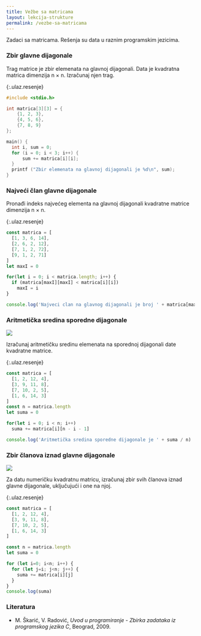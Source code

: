 ```yaml
---
title: Vežbe sa matricama
layout: lekcija-strukture
permalink: /vezbe-sa-matricama
---
```


Zadaci sa matricama. Rešenja su data u raznim programskim jezicima.

### Zbir glavne dijagonale

Trag matrice je zbir elemenata na glavnoj dijagonali. Data je kvadratna matrica dimenzija n × n. Izračunaj njen trag.

{:.ulaz.resenje}
```c
#include <stdio.h>

int matrica[3][3] = {
    {1, 2, 3},
    {4, 5, 6},
    {7, 8, 9}
};

main() {
  int i, sum = 0;
  for (i = 0; i < 3; i++) {
      sum += matrica[i][i];
  }
  printf ("Zbir elemenata na glavnoj dijagonali je %d\n", sum);
}
```

### Najveći član glavne dijagonale

Pronađi indeks najvećeg elementa na glavnoj dijagonali kvadratne matrice dimenzija n × n.

{:.ulaz.resenje}
```js
const matrica = [
  [1, 3, 6, 14],
  [2, 6, 2, 12],
  [7, 1, 2, 72],
  [9, 1, 2, 71]
]
let maxI = 0

for(let i = 0; i < matrica.length; i++) {
  if (matrica[maxI][maxI] < matrica[i][i])
    maxI = i
}

console.log('Najveci clan na glavnog dijagonali je broj ' + matrica[maxI][maxI] + ' na indeksu ' + maxI)
```

### Aritmetička sredina sporedne dijagonale

![](/images/koncepti/matrice/sporedna-dijagonala.png)

Izračunaj aritmetičku sredinu elemenata na sporednoj dijagonali date kvadratne matrice.

{:.ulaz.resenje}
```js
const matrica = [
  [1, 2, 12, 4],
  [3, 9, 11, 8],
  [7, 10, 2, 5],
  [1, 6, 14, 3]
]
const n = matrica.length
let suma = 0

for(let i = 0; i < n; i++)
  suma += matrica[i][n - i - 1]

console.log('Aritmetička sredina sporedne dijagonale je ' + suma / n)
```

### Zbir članova iznad glavne dijagonale

![](/images/koncepti/matrice/matrica-iznad-dijagonale.png)

Za datu numeričku kvadratnu matricu, izračunaj zbir svih članova iznad glavne dijagonale, uključujući i one na njoj.

{:.ulaz.resenje}
```js
const matrica = [
  [1, 2, 12, 4],
  [3, 9, 11, 8],
  [7, 10, 2, 5],
  [1, 6, 14, 3]
]

const n = matrica.length
let suma = 0

for (let i=0; i<n; i++) {
  for (let j=i; j<n; j++) {
    suma += matrica[i][j]
  }
}
console.log(suma)
```

### Literatura

- M. Škarić, V. Radović, *Uvod u programiranje - Zbirka zadataka iz programskog jezika C*, Beograd, 2009.
